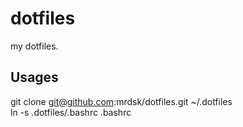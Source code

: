 # dotfiles

my dotfiles.

## Usages
git clone git@github.com:mrdsk/dotfiles.git ~/.dotfiles  
ln -s .dotfiles/.bashrc .bashrc
